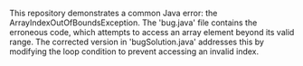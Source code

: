 This repository demonstrates a common Java error: the ArrayIndexOutOfBoundsException. The 'bug.java' file contains the erroneous code, which attempts to access an array element beyond its valid range. The corrected version in 'bugSolution.java' addresses this by modifying the loop condition to prevent accessing an invalid index.